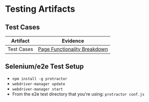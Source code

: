 # Testing Artifacts

## Test Cases
Artifact | Evidence 
--- | --- 
Test Cases | [Page Functionality Breakdown](https://github.com/inforeliance/MedCheck/blob/master/Artifacts/Development/PageFunctionWhiteboard.JPG)

## Selenium/e2e Test Setup
- `npm install -g protractor`
- `webdriver-manager update`
- `webdriver-manager start`
- From the e2e test directory that you're using: `protractor conf.js`